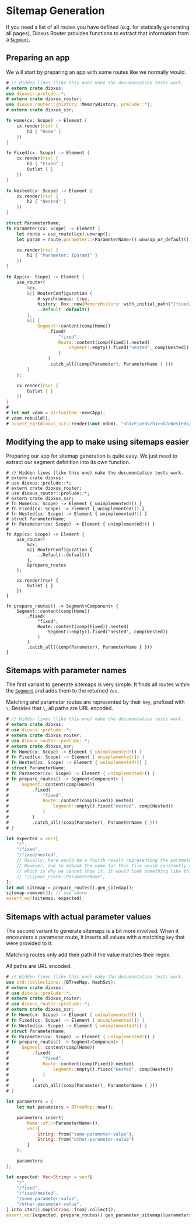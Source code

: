 # Sitemap Generation

If you need a list of all routes you have defined (e.g. for statically
generating all pages), Dioxus Router provides functions to extract that
information from a [`Segment`].

## Preparing an app
We will start by preparing an app with some routes like we normally would.
```rust
# // Hidden lines (like this one) make the documentation tests work.
# extern crate dioxus;
use dioxus::prelude::*;
# extern crate dioxus_router;
use dioxus_router::{history::MemoryHistory, prelude::*};
# extern crate dioxus_ssr;

fn Home(cx: Scope) -> Element {
    cx.render(rsx! {
        h1 { "Home" }
    })
}

fn Fixed(cx: Scope) -> Element {
    cx.render(rsx! {
        h1 { "Fixed" }
        Outlet { }
    })
}

fn Nested(cx: Scope) -> Element {
    cx.render(rsx! {
        h2 { "Nested" }
    })
}

struct ParameterName;
fn Parameter(cx: Scope) -> Element {
    let route = use_route(&cx).unwrap();
    let param = route.parameter::<ParameterName>().unwrap_or_default();

    cx.render(rsx! {
        h1 { "Parameter: {param}" }
    })
}

fn App(cx: Scope) -> Element {
    use_router(
        &cx,
        &|| RouterConfiguration {
            # synchronous: true,
            history: Box::new(MemoryHistory::with_initial_path("/fixed/nested").unwrap()),
            ..Default::default()
        },
        &|| {
            Segment::content(comp(Home))
                .fixed(
                    "fixed",
                    Route::content(comp(Fixed)).nested(
                        Segment::empty().fixed("nested", comp(Nested))
                    )
                )
                .catch_all((comp(Parameter), ParameterName { }))
        }
    );

    cx.render(rsx! {
        Outlet { }
    })
}
#
# let mut vdom = VirtualDom::new(App);
# vdom.rebuild();
# assert_eq!(dioxus_ssr::render(&mut vdom), "<h1>Fixed</h1><h2>Nested</h2>");
```

## Modifying the app to make using sitemaps easier
Preparing our app for sitemap generation is quite easy. We just need to extract
our segment definition into its own function.

```rust,no_run
# // Hidden lines (like this one) make the documentation tests work.
# extern crate dioxus;
# use dioxus::prelude::*;
# extern crate dioxus_router;
# use dioxus_router::prelude::*;
# extern crate dioxus_ssr;
# fn Home(cx: Scope) -> Element { unimplemented!() }
# fn Fixed(cx: Scope) -> Element { unimplemented!() }
# fn Nested(cx: Scope) -> Element { unimplemented!() }
# struct ParameterName;
# fn Parameter(cx: Scope) -> Element { unimplemented!() }
#
fn App(cx: Scope) -> Element {
    use_router(
        &cx,
        &|| RouterConfiguration {
            ..Default::default()
        },
        &prepare_routes
    );

    cx.render(rsx! {
        Outlet { }
    })
}

fn prepare_routes() -> Segment<Component> {
    Segment::content(comp(Home))
        .fixed(
            "fixed",
            Route::content(comp(Fixed)).nested(
                Segment::empty().fixed("nested", comp(Nested))
            )
        )
        .catch_all((comp(Parameter), ParameterName { }))
}
```

## Sitemaps with parameter names
The first variant to generate sitemaps is very simple. It finds all routes
within the [`Segment`] and adds them to the returned `Vec`.

Matching and parameter routes are represented by their `key`, prefixed with `\`.
Besides that `\`, all paths are URL encoded.

```rust
# // Hidden lines (like this one) make the documentation tests work.
# extern crate dioxus;
# use dioxus::prelude::*;
# extern crate dioxus_router;
# use dioxus_router::prelude::*;
# extern crate dioxus_ssr;
# fn Home(cx: Scope) -> Element { unimplemented!() }
# fn Fixed(cx: Scope) -> Element { unimplemented!() }
# fn Nested(cx: Scope) -> Element { unimplemented!() }
# struct ParameterName;
# fn Parameter(cx: Scope) -> Element { unimplemented!() }
# fn prepare_routes() -> Segment<Component> {
#     Segment::content(comp(Home))
#         .fixed(
#             "fixed",
#             Route::content(comp(Fixed)).nested(
#                 Segment::empty().fixed("nested", comp(Nested))
#             )
#         )
#         .catch_all((comp(Parameter), ParameterName { }))
# }

let expected = vec![
    "/",
    "/fixed",
    "/fixed/nested",
    // Usually, here would be a fourth result representing the parameter route.
    // However, due to mdbook the name for this file would constantly change,
    // which is why we cannot show it. It would look something like this:
    // "/\\your_crate::ParameterName",
];
let mut sitemap = prepare_routes().gen_sitemap();
sitemap.remove(3); // see above
assert_eq!(sitemap, expected);
```

## Sitemaps with actual parameter values
The second variant to generate sitemaps is a bit more involved. When it
encounters a parameter route, it inserts all values with a matching `key` that
were provided to it.

Matching routes only add their path if the value matches their regex.

All paths are URL encoded.

```rust
# // Hidden lines (like this one) make the documentation tests work.
use std::collections::{BTreeMap, HashSet};
# extern crate dioxus;
# use dioxus::prelude::*;
# extern crate dioxus_router;
# use dioxus_router::prelude::*;
# extern crate dioxus_ssr;
# fn Home(cx: Scope) -> Element { unimplemented!() }
# fn Fixed(cx: Scope) -> Element { unimplemented!() }
# fn Nested(cx: Scope) -> Element { unimplemented!() }
# struct ParameterName;
# fn Parameter(cx: Scope) -> Element { unimplemented!() }
# fn prepare_routes() -> Segment<Component> {
#     Segment::content(comp(Home))
#         .fixed(
#             "fixed",
#             Route::content(comp(Fixed)).nested(
#                 Segment::empty().fixed("nested", comp(Nested))
#             )
#         )
#         .catch_all((comp(Parameter), ParameterName { }))
# }

let parameters = {
    let mut parameters = BTreeMap::new();

    parameters.insert(
        Name::of::<ParameterName>(),
        vec![
            String::from("some-parameter-value"),
            String::from("other-parameter-value")
        ]
    );

    parameters
};

let expected: Vec<String> = vec![
    "/",
    "/fixed",
    "/fixed/nested",
    "/some-parameter-value",
    "/other-parameter-value",
].into_iter().map(String::from).collect();
assert_eq!(expected, prepare_routes().gen_parameter_sitemap(&parameters));
```

[`Segment`]: https://docs.rs/dioxus-router-core/latest/dioxus_router_core/routes/struct.Segment.html
